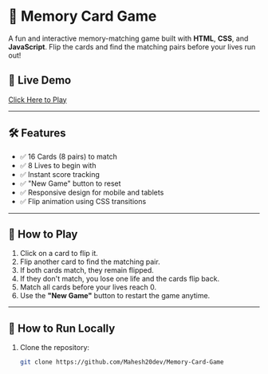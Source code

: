 # 🧠 Memory Card Game

A fun and interactive memory-matching game built with **HTML**, **CSS**, and **JavaScript**. Flip the cards and find the matching pairs before your lives run out!


## 🚀 Live Demo
[Click Here to Play](https://mahesh20dev.github.io/Memory-Card-Game/)


---

## 🛠️ Features  

- ✅ 16 Cards (8 pairs) to match  
- ✅ 8 Lives to begin with  
- ✅ Instant score tracking  
- ✅ "New Game" button to reset  
- ✅ Responsive design for mobile and tablets  
- ✅ Flip animation using CSS transitions  

---

## 🧠 How to Play  

1. Click on a card to flip it.  
2. Flip another card to find the matching pair.  
3. If both cards match, they remain flipped.  
4. If they don't match, you lose one life and the cards flip back.  
5. Match all cards before your lives reach 0.  
6. Use the **"New Game"** button to restart the game anytime.  

---

## 🔧 How to Run Locally  

1. Clone the repository:
   ```bash
   git clone https://github.com/Mahesh20dev/Memory-Card-Game
